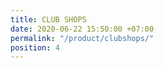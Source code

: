 ```yaml
---
title: CLUB SHOPS
date: 2020-06-22 15:50:00 +07:00
permalink: "/product/clubshops/"
position: 4
---
```



